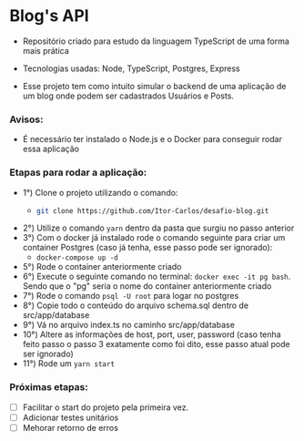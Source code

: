 # Blog's API

* Repositório criado para estudo da linguagem TypeScript de uma forma mais prática

* Tecnologias usadas: Node, TypeScript, Postgres, Express

* Esse projeto tem como intuito simular o backend de uma aplicação de um blog onde podem ser cadastrados Usuários e Posts.

### Avisos:
 * É necessário ter instalado o Node.js e o Docker para conseguir rodar essa aplicação

### Etapas para rodar a aplicação:
* 1°) Clone o projeto utilizando o comando:
  - ```sh
    git clone https://github.com/Itor-Carlos/desafio-blog.git
    ```
* 2°) Utilize o comando `yarn` dentro da pasta que surgiu no passo anterior
* 3°) Com o docker já instalado rode o comando seguinte para criar um container Postgres (caso já tenha, esse passo pode ser ignorado):
  - `docker-compose up -d`
* 5°) Rode o container anteriormente criado
* 6°) Execute o seguinte comando no terminal: `docker exec -it pg bash`. Sendo que o "pg" seria o nome do container anteriormente criado
* 7°) Rode o comando `psql -U root` para logar no postgres
* 8°) Copie todo o conteúdo do arquivo schema.sql dentro de src/app/database
* 9°) Vá no arquivo index.ts no caminho src/app/database
* 10°) Altere as informações de host, port, user, password (caso tenha feito passo o passo 3 exatamente como foi dito, esse passo atual pode ser ignorado)
* 11°) Rode um `yarn start`

### Próximas etapas:
* [ ] Facilitar o start do projeto pela primeira vez.
* [ ] Adicionar testes unitários
* [ ] Mehorar retorno de erros

